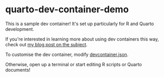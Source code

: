 # quarto-dev-container-demo

This is a sample dev container! It's set up particularly for R and Quarto development.

If you're interested in learning more about using dev containers this way, check out [my blog post on the subject](https://jamesgoldie.dev/writing/dev-containers-in-r).

To customise the dev container, modify [devcontainer.json](.devcontainer/devcontainer.json).

Otherwise, open up a terminal or start editing R scripts or Quarto documents!
